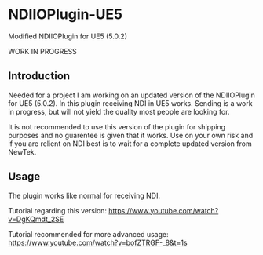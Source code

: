 # NDIIOPlugin-UE5
Modified NDIIOPlugin for UE5 (5.0.2)

WORK IN PROGRESS

## Introduction

Needed for a project I am working on an updated version of the NDIIOPlugin for UE5 (5.0.2). In this plugin receiving NDI in UE5 works. Sending is a work in progress, but will not yield the quality most people are looking for. 

It is not recommended to use this version of the plugin for shipping purposes and no guarentee is given that it works. Use on your own risk and if you are relient on NDI best is to wait for a complete updated version from NewTek. 

## Usage
The plugin works like normal for receiving NDI. 

Tutorial regarding this version: https://www.youtube.com/watch?v=DgKQmdt_2SE

Tutorial recommended for more advanced usage: https://www.youtube.com/watch?v=bofZTRGF-_8&t=1s


